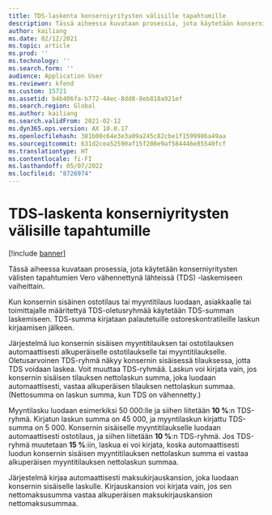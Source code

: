 ```yaml
---
title: TDS-laskenta konserniyritysten välisille tapahtumille
description: Tässä aiheessa kuvataan prosessia, jota käytetään konserniyritysten välisten tapahtumien Vero vähennettynä lähteissä (TDS) -laskemiseen vaiheittain.
author: kailiang
ms.date: 02/12/2021
ms.topic: article
ms.prod: ''
ms.technology: ''
ms.search.form: ''
audience: Application User
ms.reviewer: kfend
ms.custom: 15721
ms.assetid: b4b406fa-b772-44ec-8dd8-8eb818a921ef
ms.search.region: Global
ms.author: kailiang
ms.search.validFrom: 2021-02-12
ms.dyn365.ops.version: AX 10.0.17
ms.openlocfilehash: 381b00c64e3e3a09a245c82cbe1f1599986a49aa
ms.sourcegitcommit: 631d2cea52590af15f208e9af584446e85540fcf
ms.translationtype: HT
ms.contentlocale: fi-FI
ms.lasthandoff: 05/07/2022
ms.locfileid: "8726974"
---
```

# <a name="tds-calculation-on-intercompany-transactions"></a>TDS-laskenta konserniyritysten välisille tapahtumille

[!include [banner](../includes/banner.md)]

Tässä aiheessa kuvataan prosessia, jota käytetään konserniyritysten välisten tapahtumien Vero vähennettynä lähteissä (TDS) -laskemiseen vaiheittain.

Kun konsernin sisäinen ostotilaus tai myyntitilaus luodaan, asiakkaalle tai toimittajalle määritettyä TDS-oletusryhmää käytetään TDS-summan laskemiseen. TDS-summa kirjataan palautetuille ostoreskontratileille laskun kirjaamisen jälkeen.

Järjestelmä luo konsernin sisäisen myyntitilauksen tai ostotilauksen automaattisesti alkuperäiselle ostotilaukselle tai myyntitilaukselle. Oletusarvoinen TDS-ryhmä näkyy konsernin sisäisessä tilauksessa, jotta TDS voidaan laskea. Voit muuttaa TDS-ryhmää. Laskun voi kirjata vain, jos konsernin sisäisen tilauksen nettolaskun summa, joka luodaan automaattisesti, vastaa alkuperäisen tilauksen nettolaskun summaa. (Nettosumma on laskun summa, kun TDS on vähennetty.)

Myyntilasku luodaan esimerkiksi 50 000:lle ja siihen liitetään **10 %**:n TDS-ryhmä. Kirjatun laskun summa on 45 000, ja myyntilaskun kirjattu TDS-summa on 5 000. Konsernin sisäiselle myyntitilaukselle luodaan automaattisesti ostotilaus, ja siihen liitetään **10 %**:n TDS-ryhmä. Jos TDS-ryhmä muutetaan **15 %**:iin, laskua ei voi kirjata, koska automaattisesti luodun konsernin sisäisen myyntitilauksen nettolaskun summa ei vastaa alkuperäisen myyntitilauksen nettolaskun summaa.

Järjestelmä kirjaa automaattisesti maksukirjauskansion, joka luodaan konsernin sisäiselle laskulle. Kirjauskansion voi kirjata vain, jos sen nettomaksusumma vastaa alkuperäisen maksukirjauskansion nettomaksusummaa.
